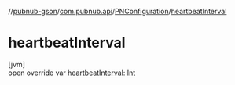 //[pubnub-gson](../../../index.md)/[com.pubnub.api](../index.md)/[PNConfiguration](index.md)/[heartbeatInterval](heartbeat-interval.md)

# heartbeatInterval

[jvm]\
open override var [heartbeatInterval](heartbeat-interval.md): [Int](https://kotlinlang.org/api/latest/jvm/stdlib/kotlin/-int/index.html)
